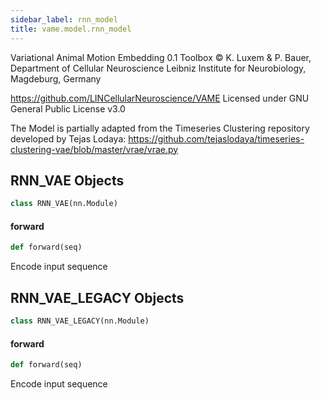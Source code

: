 ```yaml
---
sidebar_label: rnn_model
title: vame.model.rnn_model
---
```


Variational Animal Motion Embedding 0.1 Toolbox
© K. Luxem &amp; P. Bauer, Department of Cellular Neuroscience
Leibniz Institute for Neurobiology, Magdeburg, Germany

https://github.com/LINCellularNeuroscience/VAME
Licensed under GNU General Public License v3.0

The Model is partially adapted from the Timeseries Clustering repository developed by Tejas Lodaya:
https://github.com/tejaslodaya/timeseries-clustering-vae/blob/master/vrae/vrae.py

## RNN\_VAE Objects

```python
class RNN_VAE(nn.Module)
```

#### forward

```python
def forward(seq)
```

Encode input sequence

## RNN\_VAE\_LEGACY Objects

```python
class RNN_VAE_LEGACY(nn.Module)
```

#### forward

```python
def forward(seq)
```

Encode input sequence

